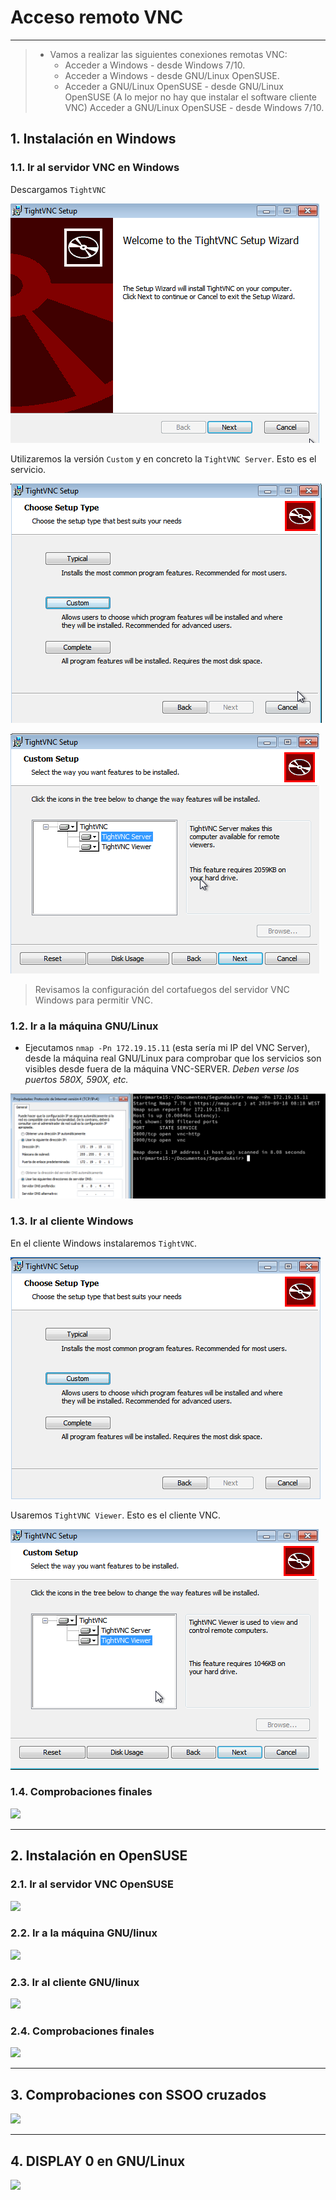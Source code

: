 
# Acceso remoto VNC

---

> * Vamos a realizar las siguientes conexiones remotas VNC:
>   * Acceder a Windows - desde Windows 7/10.
>   * Acceder a Windows - desde GNU/Linux OpenSUSE.
>   * Acceder a GNU/Linux OpenSUSE - desde GNU/Linux OpenSUSE (A lo mejor no hay que instalar el software cliente VNC)
Acceder a GNU/Linux OpenSUSE - desde Windows 7/10.

## 1. Instalación en Windows

### 1.1. Ir al servidor VNC en Windows

Descargamos `TightVNC`

![TightVNC](./images/tightvnc.png)

Utilizaremos la versión `Custom` y en concreto la `TightVNC Server`. Esto es el servicio.

![TightVNC - Custom](./images/custom-tightvnc.png)

![TightVNC - Server](./images/tight-server.png)

> Revisamos la configuración del cortafuegos del servidor VNC Windows para permitir VNC.

### 1.2. Ir a la máquina GNU/Linux

* Ejecutamos `nmap -Pn 172.19.15.11` (esta sería mi IP del VNC Server), desde la máquina real GNU/Linux para comprobar que los servicios son visibles desde fuera de la máquina VNC-SERVER.
*Deben verse los puertos 580X, 590X, etc.*

![Puertos VNC](./images/vnc-comp-mr.png)

### 1.3. Ir al cliente Windows

En el cliente Windows instalaremos `TightVNC`.

![TightVNC Custom W2](./images/tight-custom-w2.png)

Usaremos `TightVNC Viewer`. Esto es el cliente VNC.

![TightVNC Viewer W2](./images/tight-viewer-w2.png)

### 1.4. Comprobaciones finales



![](./images/.png)

---

## 2. Instalación en OpenSUSE

### 2.1. Ir al servidor VNC OpenSUSE



![](./images/.png)

### 2.2. Ir a la máquina GNU/linux



![](./images/.png)

### 2.3. Ir al cliente GNU/linux



![](./images/.png)

### 2.4. Comprobaciones finales



![](./images/.png)

---

## 3. Comprobaciones con SSOO cruzados



![](./images/.png)

---

## 4. DISPLAY 0 en GNU/Linux



![](./images/.png)

